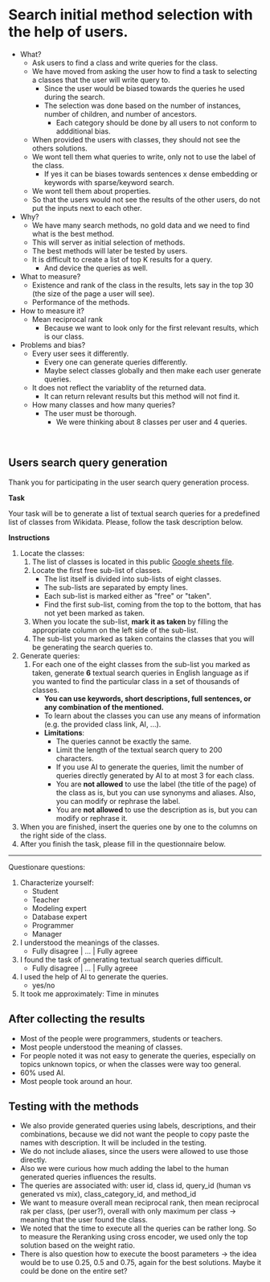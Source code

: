 # Search initial method selection with the help of users.

- What?
  - Ask users to find a class and write queries for the class.
  - We have moved from asking the user how to find a task to selecting a classes that the user will write query to.
    - Since the user would be biased towards the queries he used during the search.
    - The selection was done based on the number of instances, number of children, and number of ancestors.
      - Each category should be done by all users to not conform to addditional bias.
  - When provided the users with classes, they should not see the others solutions.  
  - We wont tell them what queries to write, only not to use the label of the class.
    - If yes it can be biases towards sentences x dense embedding or keywords with sparse/keyword search.
  - We wont tell them about properties.
  - So that the users would not see the results of the other users, do not put the inputs next to each other.
- Why?
  - We have many search methods, no gold data and we need to find what is the best method.
  - This will server as initial selection of methods.
  - The best methods will later be tested by users.
  - It is difficult to create a list of top K results for a query.
    - And device the queries as well.
- What to measure?
  - Existence and rank of the class in the results, lets say in the top 30 (the size of the page a user will see).
  - Performance of the methods.
- How to measure it?
  -  Mean reciprocal rank
     -  Because we want to look only for the first relevant results, which is our class.
- Problems and bias?
  - Every user sees it differently.
    - Every one can generate queries differently.
    - Maybe select classes globally and then make each user generate queries.
  - It does not reflect the variablity of the returned data.
    - It can return relevant results but this method will not find it.
  - How many classes and how many queries?
    - The user must be thorough.
      - We were thinking about 8 classes per user and 4 queries.

<br>

## Users search query generation

Thank you for participating in the user search query generation process.

**Task**

Your task will be to generate a list of textual search queries for a predefined list of classes from Wikidata. Please, follow the task description below.

**Instructions**

1. Locate the classes:
     1. The list of classes is located in this public [Google sheets file](insert).
     2. Locate the first free sub-list of classes.
        - The list itself is divided into sub-lists of eight classes.
        - The sub-lists are separated by empty lines.
        - Each sub-list is marked either as "free" or "taken".
        - Find the first sub-list, coming from the top to the bottom, that has not yet been marked as taken.
     3. When you locate the sub-list, **mark it as taken** by filling the appropriate column on the left side of the sub-list.
     4. The sub-list you marked as taken contains the classes that you will be generating the search queries to.
2. Generate queries:
     1. For each one of the eight classes from the sub-list you marked as taken, generate **6** textual search queries in English language as if you wanted to find the particular class in a set of thousands of classes.
        - **You can use keywords, short descriptions, full sentences, or any combination of the mentioned.**
        - To learn about the classes you can use any means of information (e.g. the provided class link, AI, ...).
        - **Limitations**:
          - The queries cannot be exactly the same.
          - Limit the length of the textual search query to 200 characters.
          - If you use AI to generate the queries, limit the number of queries directly generated by AI to at most 3 for each class.
          - You are **not allowed** to use the label (the title of the page) of the class as is, but you can use synonyms and aliases. Also, you can modify or rephrase the label.
          - You are **not allowed** to use the description as is, but you can modify or rephrase it. 
3. When you are finished, insert the queries one by one to the columns on the right side of the class.
4. After you finish the task, please fill in the questionnaire  below.

--------------------

Questionare questions:
  1. Characterize yourself:
       - Student
       - Teacher
       - Modeling expert
       - Database expert
       - Programmer
       - Manager
  2. I understood the meanings of the classes.
     - Fully disagree | ... | Fully agreee 
  3. I found the task of generating textual search queries difficult.
     - Fully disagree | ... | Fully agreee
  4. I used the help of AI to generate the queries.
     - yes/no  
  5. It took me approximately:
      Time in minutes


## After collecting the results

- Most of the people were programmers, students or teachers.
- Most people understood the meaning of classes.
- For people noted it was not easy to generate the queries, especially on topics unknown topics, or when the classes were way too general.
- 60% used AI.
- Most people took around an hour.

## Testing with the methods

- We also provide generated queries using labels, descriptions, and their combinations, because we did not want the people to copy paste the names with description. It will be included in the testing.
- We do not include aliases, since the users were allowed to use those directly.
- Also we were curious how much adding the label to the human generated queries influences the results.
- The queries are associated with: user id, class id, query_id (human vs generated vs mix), class_category_id, and method_id
- We want to measure overall mean reciprocal rank, then mean reciprocal rak per class, (per user?), overall with only maximum per class -> meaning that the user found the class.
- We noted that the time to execute all the queries can be rather long. So to measure the Reranking using cross encoder, we used only the top solution based on the weight ratio.
- There is also question how to execute the boost parameters -> the idea would be to use 0.25, 0.5 and 0.75, again for the best solutions. Maybe it could be done on the entire set?

